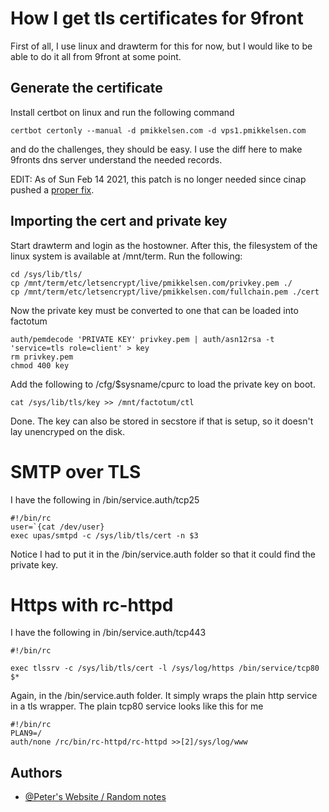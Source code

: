 # How I get tls certificates for 9front

First of all, I use linux and drawterm for this for now, but I would like to be able to do it all from 9front at some point.

## Generate the certificate

Install certbot on linux and run the following command

```
certbot certonly --manual -d pmikkelsen.com -d vps1.pmikkelsen.com
```

and do the challenges, they should be easy. I use the diff here to make 9fronts dns server understand the needed records.

EDIT: As of Sun Feb 14 2021, this patch is no longer needed since cinap pushed a [proper fix]([url](http://code.9front.org/hg/plan9front/rev/73935ff27172)).

## Importing the cert and private key

Start drawterm and login as the hostowner. After this, the filesystem of the linux system is available at /mnt/term. Run the following:

```
cd /sys/lib/tls/
cp /mnt/term/etc/letsencrypt/live/pmikkelsen.com/privkey.pem ./
cp /mnt/term/etc/letsencrypt/live/pmikkelsen.com/fullchain.pem ./cert
```

Now the private key must be converted to one that can be loaded into factotum

```
auth/pemdecode 'PRIVATE KEY' privkey.pem | auth/asn12rsa -t 'service=tls role=client' > key
rm privkey.pem
chmod 400 key
```

Add the following to /cfg/$sysname/cpurc to load the private key on boot.

```
cat /sys/lib/tls/key >> /mnt/factotum/ctl
```

Done. The key can also be stored in secstore if that is setup, so it doesn't lay unencryped on the disk.

# SMTP over TLS

I have the following in /bin/service.auth/tcp25

```
#!/bin/rc
user=`{cat /dev/user}
exec upas/smtpd -c /sys/lib/tls/cert -n $3
```

Notice I had to put it in the /bin/service.auth folder so that it could find the private key.

# Https with rc-httpd

I have the following in /bin/service.auth/tcp443

```
#!/bin/rc

exec tlssrv -c /sys/lib/tls/cert -l /sys/log/https /bin/service/tcp80 $*
```

Again, in the /bin/service.auth folder. It simply wraps the plain http service in a tls wrapper. The plain tcp80 service looks like this for me

```
#!/bin/rc
PLAN9=/
auth/none /rc/bin/rc-httpd/rc-httpd >>[2]/sys/log/www
```

## Authors

- [@Peter's Website / Random notes](https://pmikkelsen.com/plan9/lets_encrypt)
